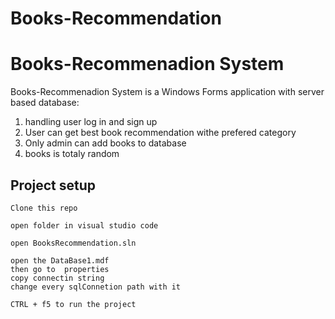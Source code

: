 # Books-Recommendation
# Books-Recommenadion System
Books-Recommenadion System is a Windows Forms application with server based database:
1. handling user log in and sign up
2. User can get best book recommendation withe prefered category
3. Only admin can add books to database
4. books is totaly random
## Project setup
```
Clone this repo
```

```
open folder in visual studio code
```

```
open BooksRecommendation.sln
```

```
open the DataBase1.mdf
then go to  properties 
copy connectin string
change every sqlConnetion path with it
```

```
CTRL + f5 to run the project
```
